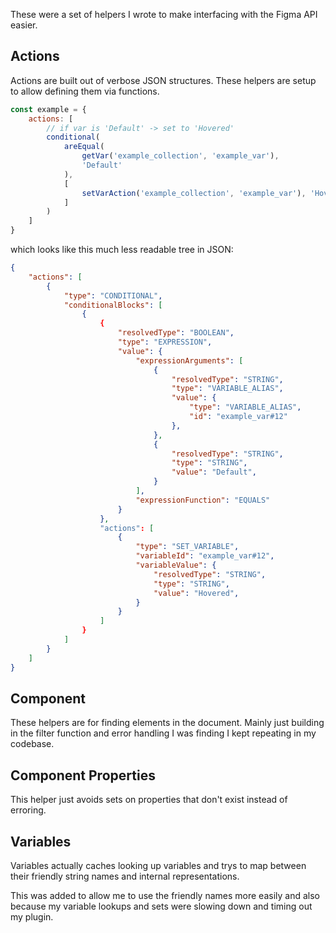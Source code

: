 These were a set of helpers
I wrote to make interfacing with
the Figma API easier.

## Actions
Actions are built out of verbose JSON structures.
These helpers are setup to allow defining them
via functions.

```js
const example = {
    actions: [
        // if var is 'Default' -> set to 'Hovered'
        conditional(
            areEqual(
                getVar('example_collection', 'example_var'),
                'Default'
            ),
            [
                setVarAction('example_collection', 'example_var'), 'Hovered'),
            ]
        )
    ]
}
```

which looks like this much less readable tree in JSON:
```json
{
    "actions": [
        {
            "type": "CONDITIONAL",
            "conditionalBlocks": [
                {
                    {
                        "resolvedType": "BOOLEAN",
                        "type": "EXPRESSION",
                        "value": {
                            "expressionArguments": [
                                {
                                    "resolvedType": "STRING",
                                    "type": "VARIABLE_ALIAS",
                                    "value": {
                                        "type": "VARIABLE_ALIAS",
                                        "id": "example_var#12"
                                    },
                                },
                                {
                                    "resolvedType": "STRING",
                                    "type": "STRING",
                                    "value": "Default",
                                }
                            ],
                            "expressionFunction": "EQUALS"
                        }
                    },
                    "actions": [
                        {
                            "type": "SET_VARIABLE",
                            "variableId": "example_var#12",
                            "variableValue": {
                                "resolvedType": "STRING",
                                "type": "STRING",
                                "value": "Hovered",
                            }
                        }
                    ]
                }
            ]
        }
    ]
}

```

## Component

These helpers are for finding elements in the document.
Mainly just building in the filter function and error handling
I was finding I kept repeating in my codebase.

## Component Properties

This helper just avoids sets on properties that don't exist instead of erroring.

## Variables

Variables actually caches looking up variables and trys to map between
their friendly string names and internal representations.

This was added to allow me to use the friendly names more easily and also
because my variable lookups and sets were slowing down and timing out my plugin.
